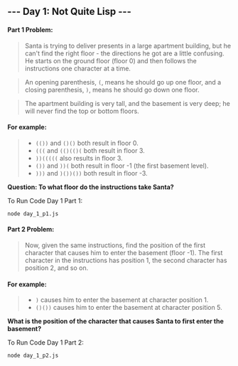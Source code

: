 ## --- Day 1: Not Quite Lisp ---

#### Part 1 Problem:

> Santa is trying to deliver presents in a large apartment building, but he can't find the right floor - the directions he got are a little confusing. He starts on the ground floor (floor 0) and then follows the instructions one character at a time.

> An opening parenthesis, `(`, means he should go up one floor, and a closing parenthesis, `)`, means he should go down one floor.

> The apartment building is very tall, and the basement is very deep; he will never find the top or bottom floors.

#### For example:

> - `(())` and `()()` both result in floor 0.
> - `(((` and `(()(()(` both result in floor 3.
> - `))(((((` also results in floor 3.
> - `())` and `))(` both result in floor -1 (the first basement level).
> - `)))` and `)())())` both result in floor -3.

**Question: To what floor do the instructions take Santa?**

To Run Code Day 1 Part 1:
```
node day_1_p1.js
```

#### Part 2 Problem:
> Now, given the same instructions, find the position of the first character that causes him to enter the basement (floor -1). The first character in the instructions has position 1, the second character has position 2, and so on.

#### For example:

> - `)` causes him to enter the basement at character position 1.
> - `()())` causes him to enter the basement at character position 5.

**What is the position of the character that causes Santa to first enter the basement?**

To Run Code Day 1 Part 2:
```
node day_1_p2.js
```
